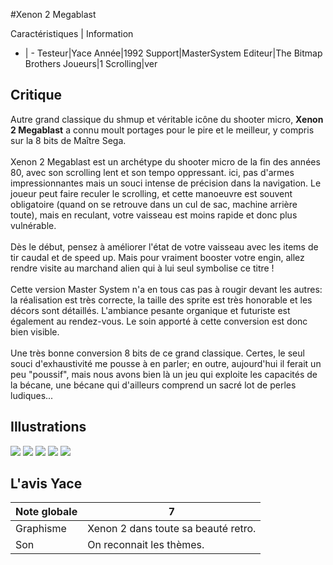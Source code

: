 #Xenon 2 Megablast

Caractéristiques | Information
- | -
Testeur|Yace
Année|1992
Support|MasterSystem
Editeur|The Bitmap Brothers
Joueurs|1
Scrolling|ver

## Critique
Autre grand classique du shmup et véritable icône du shooter micro, <b>Xenon 2 Megablast</b> a connu moult portages pour le pire et le meilleur, y compris sur la 8 bits de Maître Sega.<br/><br/>Xenon 2 Megablast est un archétype du shooter micro de la fin des années 80, avec son scrolling lent et son tempo oppressant. ici, pas d'armes impressionnantes mais un souci intense de précision dans la navigation. Le joueur peut faire reculer le scrolling, et cette manoeuvre est souvent obligatoire (quand on se retrouve dans un cul de sac, machine arrière toute), mais en reculant, votre vaisseau est moins rapide et donc plus vulnérable.<br/><br/>Dès le début, pensez à améliorer l'état de votre vaisseau avec les items de tir caudal et de speed up. Mais pour vraiment booster votre engin, allez rendre visite au marchand alien qui à lui seul symbolise ce titre !<br/><br/>Cette version Master System n'a en tous cas pas à rougir devant les autres: la réalisation est très correcte, la taille des sprite est très honorable et les décors sont détaillés. L'ambiance pesante organique et futuriste est également au rendez-vous. Le soin apporté à cette conversion est donc bien visible.<br/><br/>Une très bonne conversion 8 bits de ce grand classique. Certes, le seul souci d'exhaustivité me pousse à en parler; en outre, aujourd'hui il ferait un peu "poussif", mais nous avons bien là un jeu qui exploite les capacités de la bécane, une bécane qui d'ailleurs comprend un sacré lot de perles ludiques...

## Illustrations
![](http://www.shmup.com/images/thumbs/img_fiche_1_1100.png)
![](http://www.shmup.com/images/thumbs/img_fiche_2_1100.png)
![](http://www.shmup.com/images/thumbs/img_fiche_3_1100.png)
![](http://www.shmup.com/images/thumbs/)
![](http://www.shmup.com/images/thumbs/)

## L'avis Yace
Note globale|7
-|-
Graphisme|Xenon 2 dans toute sa beauté retro.
Son|On reconnait les thèmes.

